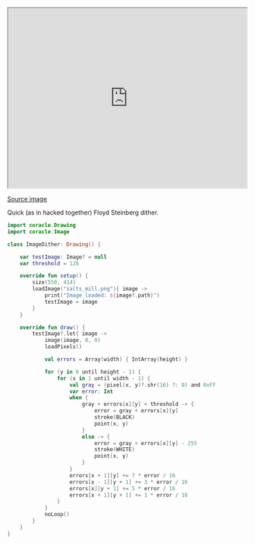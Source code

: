 <iframe 				
src="https://orllewin.github.io/coracle/drawings/images/image_dither/"
width="550"
height="414"
scrolling="no"></iframe>

[Source image](https://orllewin.github.io/coracle/drawings/images/image_dither/salts_mill.png)

Quick (as in hacked together) Floyd Steinberg dither.

```kotlin
import coracle.Drawing
import coracle.Image

class ImageDither: Drawing() {

    var testImage: Image? = null
    var threshold = 128

    override fun setup() {
        size(550, 414)
        loadImage("salts_mill.png"){ image ->
            print("Image loaded: ${image?.path}")
            testImage = image
        }
    }

    override fun draw() {
        testImage?.let{ image ->
            image(image, 0, 0)
            loadPixels()

            val errors = Array(width) { IntArray(height) }

            for (y in 0 until height - 1) {
                for (x in 1 until width - 1) {
                    val gray = (pixel(x, y)?.shr(16) ?: 0) and 0xFF
                    var error: Int
                    when {
                        gray + errors[x][y] < threshold -> {
                            error = gray + errors[x][y]
                            stroke(BLACK)
                            point(x, y)
                        }
                        else -> {
                            error = gray + errors[x][y] - 255
                            stroke(WHITE)
                            point(x, y)
                        }
                    }
                    errors[x + 1][y] += 7 * error / 16
                    errors[x - 1][y + 1] += 3 * error / 16
                    errors[x][y + 1] += 5 * error / 16
                    errors[x + 1][y + 1] += 1 * error / 16
                }
            }
            noLoop()
        }
    }
}
  
```


